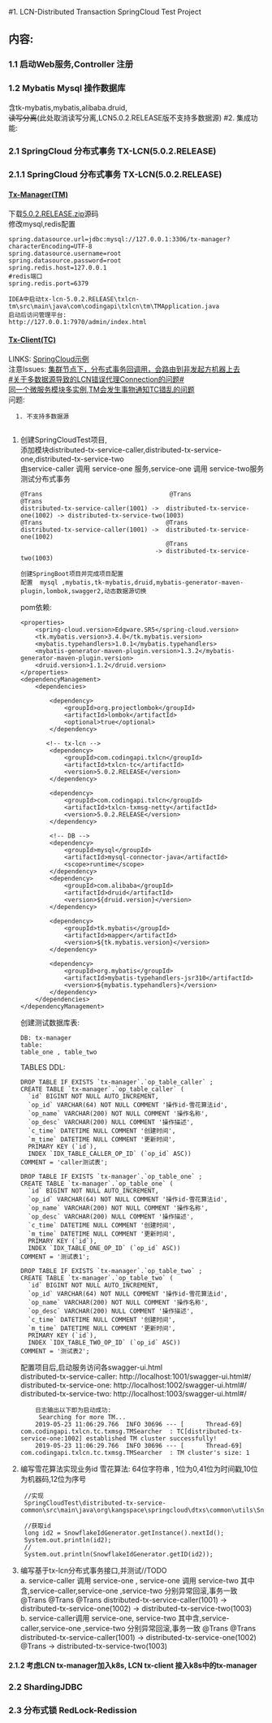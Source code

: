 #1. LCN-Distributed Transaction SpringCloud Test Project
##   内容:
###   1.1 启动Web服务,Controller 注册
###   1.2 Mybatis Mysql 操作数据库
含tk-mybatis,mybatis,alibaba.druid,   
~~读写分离~~(此处取消读写分离,LCN5.0.2.RELEASE版不支持多数据源)
#2. 集成功能:
###   2.1 SpringCloud 分布式事务 TX-LCN(5.0.2.RELEASE)
###   2.1.1 SpringCloud 分布式事务 TX-LCN(5.0.2.RELEASE)
####  [Tx-Manager(TM)](https://www.txlcn.org/zh-cn/docs/start.html)
下载[5.0.2.RELEASE.zip](https://github.com/codingapi/tx-lcn/releases/tag/5.0.2.RELEASE)源码  
修改mysql,redis配置
```
spring.datasource.url=jdbc:mysql://127.0.0.1:3306/tx-manager?characterEncoding=UTF-8
spring.datasource.username=root
spring.datasource.password=root
spring.redis.host=127.0.0.1
#redis端口
spring.redis.port=6379

IDEA中启动tx-lcn-5.0.2.RELEASE\txlcn-tm\src\main\java\com\codingapi\txlcn\tm\TMApplication.java
启动后访问管理平台:
http://127.0.0.1:7970/admin/index.html
```
    
####  [Tx-Client(TC)](https://www.txlcn.org/zh-cn/docs/start.html)
LINKS:      [SpringCloud示例](https://www.txlcn.org/zh-cn/docs/demo/springcloud.html)  
注意Issues: [集群节点下，分布式事务回调用，会路由到非发起方机器上去](https://github.com/codingapi/tx-lcn/issues/296)  
            [#关于多数据源导致的LCN错误代理Connection的问题#](https://github.com/codingapi/tx-lcn/issues/254)  
            [同一个微服务模块多实例,TM会发生事物通知TC错乱的问题](https://github.com/codingapi/tx-lcn/issues/368)  
问题:
```
  1. 不支持多数据源
  
```  
 
1. 创建SpringCloudTest项目,  
    添加模块distributed-tx-service-caller,distributed-tx-service-one,distributed-tx-service-two  
    由service-caller 调用 service-one 服务,service-one 调用 service-two服务测试分布式事务  
    ```
    @Trans                                   @Trans                             @Trans
    distributed-tx-service-caller(1001) ->  distributed-tx-service-one(1002) -> distributed-tx-service-two(1003)  
    @Trans                                  @Trans                        
    distributed-tx-service-caller(1001) ->  distributed-tx-service-one(1002)
                                            @Trans
                                         -> distributed-tx-service-two(1003)  
    
    ```
    ```
    创建SpringBoot项目并完成项目配置    
    配置  mysql ,mybatis,tk-mybatis,druid,mybatis-generator-maven-plugin,lombok,swagger2,动态数据源切换 
    ```
    pom依赖:
    ```
    <properties>
        <spring-cloud.version>Edgware.SR5</spring-cloud.version>
        <tk.mybatis.version>3.4.0</tk.mybatis.version>
        <mybatis.typehandlers>1.0.1</mybatis.typehandlers>
        <mybatis-generator-maven-plugin.version>1.3.2</mybatis-generator-maven-plugin.version>
        <druid.version>1.1.2</druid.version>
    </properties>
    <dependencyManagement>
        <dependencies>
        
            <dependency>
                <groupId>org.projectlombok</groupId>
                <artifactId>lombok</artifactId>
                <optional>true</optional>
            </dependency>
        
           <!-- tx-lcn -->
            <dependency>
                <groupId>com.codingapi.txlcn</groupId>
                <artifactId>txlcn-tc</artifactId>
                <version>5.0.2.RELEASE</version>
            </dependency>
    
            <dependency>
                <groupId>com.codingapi.txlcn</groupId>
                <artifactId>txlcn-txmsg-netty</artifactId>
                <version>5.0.2.RELEASE</version>
            </dependency>
            
            <!-- DB -->
            <dependency>
                <groupId>mysql</groupId>
                <artifactId>mysql-connector-java</artifactId>
                <scope>runtime</scope>
            </dependency>
            <dependency>
                <groupId>com.alibaba</groupId>
                <artifactId>druid</artifactId>
                <version>${druid.version}</version>
            </dependency>
        
            <dependency>
                <groupId>tk.mybatis</groupId>
                <artifactId>mapper</artifactId>
                <version>${tk.mybatis.version}</version>
            </dependency>
        
            <dependency>
                <groupId>org.mybatis</groupId>
                <artifactId>mybatis-typehandlers-jsr310</artifactId>
                <version>${mybatis.typehandlers}</version>
            </dependency>
        </dependencies>
    </dependencyManagement>
    ```
    
    创建测试数据库表:
    ```
    DB: tx-manager
    table: 
    table_one , table_two
    ```
    TABLES DDL:
    ```
    DROP TABLE IF EXISTS `tx-manager`.`op_table_caller` ;
    CREATE TABLE `tx-manager`.`op_table_caller` (
      `id` BIGINT NOT NULL AUTO_INCREMENT,
      `op_id` VARCHAR(64) NOT NULL COMMENT '操作id-雪花算法id',
      `op_name` VARCHAR(200) NOT NULL COMMENT '操作名称',
      `op_desc` VARCHAR(200) NULL COMMENT '操作描述',
      `c_time` DATETIME NULL COMMENT '创建时间',
      `m_time` DATETIME NULL COMMENT '更新时间',
      PRIMARY KEY (`id`),
      INDEX `IDX_TABLE_CALLER_OP_ID` (`op_id` ASC))
    COMMENT = 'caller测试表';
    
    DROP TABLE IF EXISTS `tx-manager`.`op_table_one` ;
    CREATE TABLE `tx-manager`.`op_table_one` (
      `id` BIGINT NOT NULL AUTO_INCREMENT,
      `op_id` VARCHAR(64) NOT NULL COMMENT '操作id-雪花算法id',
      `op_name` VARCHAR(200) NOT NULL COMMENT '操作名称',
      `op_desc` VARCHAR(200) NULL COMMENT '操作描述',
      `c_time` DATETIME NULL COMMENT '创建时间',
      `m_time` DATETIME NULL COMMENT '更新时间',
      PRIMARY KEY (`id`),
      INDEX `IDX_TABLE_ONE_OP_ID` (`op_id` ASC))
    COMMENT = '测试表1';
    
    DROP TABLE IF EXISTS `tx-manager`.`op_table_two` ;
    CREATE TABLE `tx-manager`.`op_table_two` (
      `id` BIGINT NOT NULL AUTO_INCREMENT,
      `op_id` VARCHAR(64) NOT NULL COMMENT '操作id-雪花算法id',
      `op_name` VARCHAR(200) NOT NULL COMMENT '操作名称',
      `op_desc` VARCHAR(200) NULL COMMENT '操作描述',
      `c_time` DATETIME NULL COMMENT '创建时间',
      `m_time` DATETIME NULL COMMENT '更新时间',
      PRIMARY KEY (`id`),
      INDEX `IDX_TABLE_TWO_OP_ID` (`op_id` ASC))
    COMMENT = '测试表2';
    
    ```
    配置项目后,启动服务访问各swagger-ui.html  
    distributed-tx-service-caller: http://localhost:1001/swagger-ui.html#/  
    distributed-tx-service-one: http://localhost:1002/swagger-ui.html#/  
    distributed-tx-service-two: http://localhost:1003/swagger-ui.html#/
    ```
        日志输出以下即为启动成功:
         Searching for more TM...
        2019-05-23 11:06:29.766  INFO 30696 --- [      Thread-69] com.codingapi.txlcn.tc.txmsg.TMSearcher  : TC[distributed-tx-service-one:1002] established TM cluster successfully!
        2019-05-23 11:06:29.766  INFO 30696 --- [      Thread-69] com.codingapi.txlcn.tc.txmsg.TMSearcher  : TM cluster's size: 1

    ```  
2. 编写雪花算法实现业务id 
   雪花算法: 64位字符串 , 1位为0,41位为时间戳,10位为机器码,12位为序号
   ```
    //实现
    SpringCloudTest\distributed-tx-service-common\src\main\java\org\kangspace\springcloud\dtxs\common\utils\SnowflakeIdGenerator.java
    
    //获取id
    long id2 = SnowflakeIdGenerator.getInstance().nextId();
    System.out.println(id2);
    //
    System.out.println(SnowflakeIdGenerator.getID(id2));
    ```
   
3. 编写基于tx-lcn分布式事务接口,并测试//TODO  
    a.     service-caller 调用 service-one , service-one 调用 service-two
           其中含,service-caller,service-one ,service-two 分别异常回滚,事务一致
           @Trans                                   @Trans                             @Trans
           distributed-tx-service-caller(1001) ->  distributed-tx-service-one(1002) -> distributed-tx-service-two(1003)     
    b.     service-caller调用 service-one, service-two
           其中含,service-caller,service-one ,service-two 分别异常回滚,事务一致
           @Trans                                  @Trans                        
           distributed-tx-service-caller(1001) ->  distributed-tx-service-one(1002)
                                                   @Trans
                                                   -> distributed-tx-service-two(1003)
####  2.1.2 考虑LCN tx-manager加入k8s, LCN tx-client 接入k8s中的tx-manager  
###   2.2 ShardingJDBC
###   2.3 分布式锁 RedLock-Redission

   